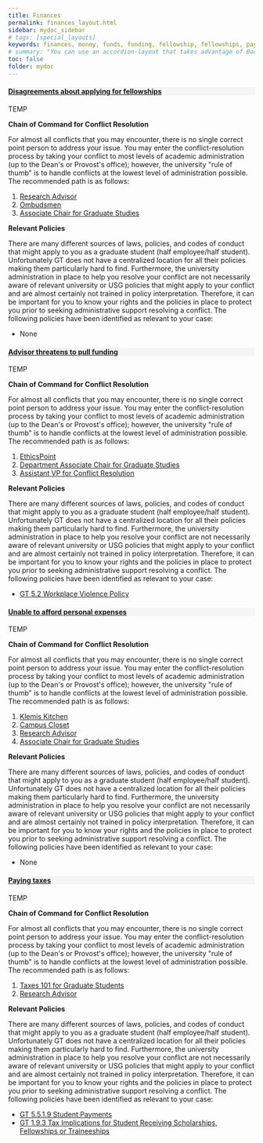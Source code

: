 ```yaml
---
title: Finances
permalink: finances_layout.html
sidebar: mydoc_sidebar
# tags: [special_layouts]
keywords: finances, money, funds, funding, fellowship, fellowships, pay, taxes, expenses, expensive
# summary: "You can use an accordion-layout that takes advantage of Bootstrap styling. This is useful for an FAQ page."
toc: false
folder: mydoc
---
```


<div class="panel-group" id="accordion">
    <div class="panel panel-default">
        <a class="noCrossRef accordion-toggle" data-toggle="collapse" data-parent="#accordion" href="#disagreements-about-fellowships" aria-expanded="false">
            <div class="panel-heading" style="background-color:#f5f5f5;">
                <h4 class="panel-title">
                    Disagreements about applying for fellowships
                </h4>
            </div>
        </a>
        <div id="disagreements-about-fellowships" class="panel-collapse collapse noCrossRef">
            <div class="panel-body">
		<p>TEMP</p>
                <p><b>Chain of Command for Conflict Resolution</b></p>
                   <p class="answer">For almost all conflicts that you may encounter, there is no single correct point person to address your issue. You may enter the conflict-resolution process by taking your conflict to most levels of academic administration (up to the Dean's or Provost's office); however, the university "rule of thumb" is to handle conflicts at the lowest level of administration possible. The recommended path is as follows:</p>
                    <ol type="1">
                             <li><a href="research_advisor.html">Research Advisor</a></li>
                             <li><a href="ombudsmen.html">Ombudsmen</a></li>
                             <li><a href="associate_chair.html">Associate Chair for Graduate Studies</a></li>
                    </ol>
                <p><b>Relevant Policies</b></p>
                    <p class="answer">There are many different sources of laws, policies, and codes of conduct that might apply to you as a graduate student (half employee/half student). Unfortunately GT does not have a centralized location for all their policies making them particularly hard to find. Furthermore, the university administration in place to help you resolve your conflict are not necessarily aware of relevant university or USG policies that might apply to your conflict and are almost certainly not trained in policy interpretation. Therefore, it can be important for you to know your rights and the policies in place to protect you prior to seeking administrative support resolving a conflict. The following policies have been identified as relevant to your case:</p>
                    <ul>
                             <li>None</li>
                    </ul>
            </div>
        </div>
    </div>
    <!-- /.panel -->
    <div class="panel panel-default">
        <a class="noCrossRef accordion-toggle" data-toggle="collapse" data-parent="#accordion" href="#advisor-threatens-funding" aria-expanded="false">
            <div class="panel-heading" style="background-color:#f5f5f5;">
                <h4 class="panel-title">
                    Advisor threatens to pull funding
                </h4>
            </div>
        </a>
        <div id="advisor-threatens-funding" class="panel-collapse collapse noCrossRef">
            <div class="panel-body">
		<p>TEMP</p>
                <p><b>Chain of Command for Conflict Resolution</b></p>
                   <p class="answer">For almost all conflicts that you may encounter, there is no single correct point person to address your issue. You may enter the conflict-resolution process by taking your conflict to most levels of academic administration (up to the Dean's or Provost's office); however, the university "rule of thumb" is to handle conflicts at the lowest level of administration possible. The recommended path is as follows:</p>
                    <ol type="1">
                             <li><a href="ethicspoint.html">EthicsPoint</a></li>
                             <li><a href="associate_chair.html">Department Associate Chair for Graduate Studies</a></li>
                             <li><a href="vice_provost_conflict_resolution.html">Assistant VP for Conflict Resolution</a></li>
                    </ol>
                <p><b>Relevant Policies</b></p>
                    <p class="answer">There are many different sources of laws, policies, and codes of conduct that might apply to you as a graduate student (half employee/half student). Unfortunately GT does not have a centralized location for all their policies making them particularly hard to find. Furthermore, the university administration in place to help you resolve your conflict are not necessarily aware of relevant university or USG policies that might apply to your conflict and are almost certainly not trained in policy interpretation. Therefore, it can be important for you to know your rights and the policies in place to protect you prior to seeking administrative support resolving a conflict. The following policies have been identified as relevant to your case:</p>
                    <ul>
                             <li><a href="https://policylibrary.gatech.edu/employment/workplace-violence">GT 5.2 Workplace Violence Policy</a></li>
                    </ul>
            </div>
        </div>
    </div>
    <!-- /.panel -->
    <div class="panel panel-default">
        <a class="noCrossRef accordion-toggle" data-toggle="collapse" data-parent="#accordion" href="#personal-expenses" aria-expanded="false">
            <div class="panel-heading" style="background-color:#f5f5f5;">
                <h4 class="panel-title">
                    Unable to afford personal expenses
                </h4>
            </div>
        </a>
        <div id="personal-expenses" class="panel-collapse collapse noCrossRef">
            <div class="panel-body">
		<p>TEMP</p>
                <p><b>Chain of Command for Conflict Resolution</b></p>
                   <p class="answer">For almost all conflicts that you may encounter, there is no single correct point person to address your issue. You may enter the conflict-resolution process by taking your conflict to most levels of academic administration (up to the Dean's or Provost's office); however, the university "rule of thumb" is to handle conflicts at the lowest level of administration possible. The recommended path is as follows:</p>
                    <ol type="1">
                             <li><a href="https://star.studentlife.gatech.edu/klemis-kitchen/">Klemis Kitchen</a></li>
                             <li><a href="https://www.campuscloset.gatech.edu/">Campus Closet</a></li>
                             <li><a href="research_advisor.html">Research Advisor</a></li>
                             <li><a href="associate_chair.html">Associate Chair for Graduate Studies</a></li>
                    </ol>
                <p><b>Relevant Policies</b></p>
                    <p class="answer">There are many different sources of laws, policies, and codes of conduct that might apply to you as a graduate student (half employee/half student). Unfortunately GT does not have a centralized location for all their policies making them particularly hard to find. Furthermore, the university administration in place to help you resolve your conflict are not necessarily aware of relevant university or USG policies that might apply to your conflict and are almost certainly not trained in policy interpretation. Therefore, it can be important for you to know your rights and the policies in place to protect you prior to seeking administrative support resolving a conflict. The following policies have been identified as relevant to your case:</p>
                    <ul>
                             <li>None</li>
                    </ul>
            </div>
        </div>
    </div>
    <!-- /.panel -->
    <div class="panel panel-default">
        <a class="noCrossRef accordion-toggle" data-toggle="collapse" data-parent="#accordion" href="#taxes" aria-expanded="false">
            <div class="panel-heading" style="background-color:#f5f5f5;">
                <h4 class="panel-title">
                    Paying taxes
                </h4>
            </div>
        </a>
        <div id="taxes" class="panel-collapse collapse noCrossRef">
            <div class="panel-body">
		<p>TEMP</p>
                <p><b>Chain of Command for Conflict Resolution</b></p>
                   <p class="answer">For almost all conflicts that you may encounter, there is no single correct point person to address your issue. You may enter the conflict-resolution process by taking your conflict to most levels of academic administration (up to the Dean's or Provost's office); however, the university "rule of thumb" is to handle conflicts at the lowest level of administration possible. The recommended path is as follows:</p>
                    <ol type="1">
                             <li><a href="https://grad.gatech.edu/taxes101">Taxes 101 for Graduate Students</a></li>
                             <li><a href="research_advisor.html">Research Advisor</a></li>
                    </ol>
                <p><b>Relevant Policies</b></p>
                    <p class="answer">There are many different sources of laws, policies, and codes of conduct that might apply to you as a graduate student (half employee/half student). Unfortunately GT does not have a centralized location for all their policies making them particularly hard to find. Furthermore, the university administration in place to help you resolve your conflict are not necessarily aware of relevant university or USG policies that might apply to your conflict and are almost certainly not trained in policy interpretation. Therefore, it can be important for you to know your rights and the policies in place to protect you prior to seeking administrative support resolving a conflict. The following policies have been identified as relevant to your case:</p>
                    <ul>
                             <li><a href="https://policylibrary.gatech.edu/business-finance/student-payments">GT 5.5.1.9 Student Payments</a></li>
                             <li><a href="https://policylibrary.gatech.edu/business-finance/tax-implications-student-receiving-scholarships-fellowships-or-traineeships">GT 1.9.3 Tax Implications for Student Receiving Scholarships, Fellowships or Traineeships</a></li>
                    </ul>
            </div>
        </div>
    </div>
</div>

<script>
    if(location.hash !== null && location.hash !== "")
    {
        var url = location.hash.endsWith("-1") ? location.hash.substring(0, location.hash.length-2) : location.hash;
        $(url + ".collapse").collapse("show");
        var doc = document.getElementById(url.replace("#", "")).parentElement.parentElement;
        let position = doc.getBoundingClientRect();
        setTimeout(function () {
            window.scrollTo(position.left, position.top + window.scrollY - 400);
            },
        100);
    }

    $(window).on("click", function(e) {
        if(e.target.className.trim() == 'panel-title')
        {
            navigator.clipboard.writeText(e.target.childNodes[1].href);
            if(e.target.parentElement.parentElement.nextElementSibling.classList.contains("collapsed"))
                e.target.parentElement.parentElement.nextElementSibling.click();
        }

        else if(e.target.className.trim() == 'anchorjs-link')
        {
            console.log(e);
            navigator.clipboard.writeText(e.target.href);
            if(e.target.parentElement.parentElement.parentElement.nextElementSibling.classList.contains("collapsed"))
                e.target.parentElement.parentElement.parentElement.nextElementSibling.click();
        }
    });
</script>
